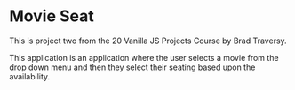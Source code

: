 # Movie Seat

This is project two from the 20 Vanilla JS Projects Course by Brad Traversy.

This application is an application where the user selects a movie from the drop down menu and then they select their seating based upon the availability.
